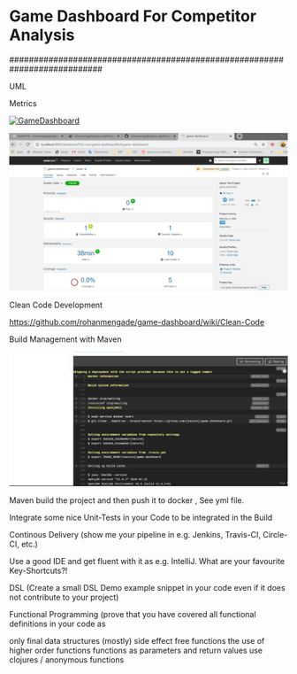 # Game Dashboard For Competitor Analysis


###########################################################################

UML


Metrics

[![GameDashboard](http://localhost:9000/api/project_badges/quality_gate?project=com.game.dashboard%3Agame-dashboard)](http://localhost:9000/dashboard?id=com.game.dashboard%3Agame-dashboard)

![alt text](https://github.com/rohanmengade/game-dashboard/blob/master/Sonarcube_Screenshot.PNG)


Clean Code Development

https://github.com/rohanmengade/game-dashboard/wiki/Clean-Code
 
Build Management with Maven

![alt text](https://github.com/rohanmengade/game-dashboard/blob/master/Maven.PNG)

Maven build the project and then push it to docker , See yml file.


Integrate some nice Unit-Tests in your Code to be integrated in the Build


Continous Delivery (show me your pipeline in e.g. Jenkins, Travis-CI, Circle-CI, etc.)


Use a good IDE and get fluent with it as e.g. IntelliJ. What are your favourite Key-Shortcuts?!


DSL (Create a small DSL Demo example snippet in your code even if it does not contribute to your project)


Functional Programming (prove that you have covered all functional definitions in your code as



only final data structures
(mostly) side effect free functions
the use of higher order functions
functions as parameters and return values
use clojures / anonymous functions





